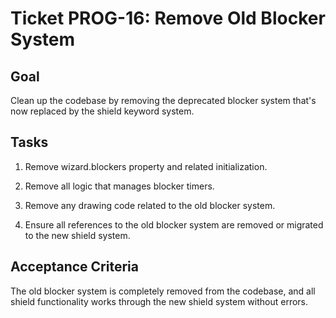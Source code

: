 # Ticket PROG-16: Remove Old Blocker System

## Goal
Clean up the codebase by removing the deprecated blocker system that's now replaced by the shield keyword system.

## Tasks

1. Remove wizard.blockers property and related initialization.

2. Remove all logic that manages blocker timers.

3. Remove any drawing code related to the old blocker system.

4. Ensure all references to the old blocker system are removed or migrated to the new shield system.

## Acceptance Criteria
The old blocker system is completely removed from the codebase, and all shield functionality works through the new shield system without errors.